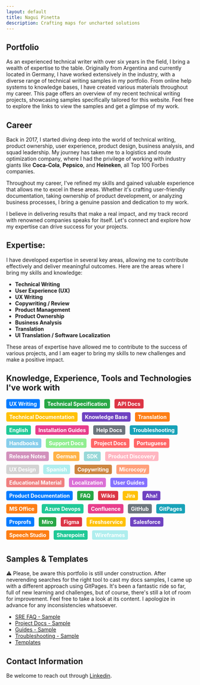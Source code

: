 ```yaml
---
layout: default
title: Nagui Pinetta
description: Crafting maps for uncharted solutions
---
```


## Portfolio
As an experienced technical writer with over six years in the field, I bring a wealth of expertise to the table. Originally from Argentina and currently located in Germany, I have worked extensively in the industry, with a diverse range of technical writing samples in my portfolio. From online help systems to knowledge bases, I have created various materials throughout my career. This page offers an overview of my recent technical writing projects, showcasing samples specifically tailored for this website. Feel free to explore the links to view the samples and get a glimpse of my work.

## Career
Back in 2017, I started diving deep into the world of technical writing, product ownership, user experience, product design, business analysis, and squad leadership. My journey has taken me to a logistics and route optimization company, where I had the privilege of working with industry giants like **Coca-Cola**, **Pepsico**, and **Heineken**, all Top 100 Forbes companies.<br>

Throughout my career, I've refined my skills and gained valuable experience that allows me to excel in these areas. Whether it's crafting user-friendly documentation, taking ownership of product development, or analyzing business processes, I bring a genuine passion and dedication to my work.<br>

I believe in delivering results that make a real impact, and my track record with renowned companies speaks for itself. Let's connect and explore how my expertise can drive success for your projects.<br>

## Expertise:

I have developed expertise in several key areas, allowing me to contribute effectively and deliver meaningful outcomes. Here are the areas where I bring my skills and knowledge:

- **Technical Writing** 
- **User Experience (UX)** 
- **UX Writing** 
- **Copywriting / Review** 
- **Product Management**
- **Product Ownership** 
- **Business Analysis**
- **Translation** 
- **UI Translation / Software Localization**

These areas of expertise have allowed me to contribute to the success of various projects, and I am eager to bring my skills to new challenges and make a positive impact.

## Knowledge, Experience, Tools and Technologies I've work with

<style>
.tag {
  display: inline-block;
  padding: 4px 8px;
  border-radius: 4px;
  color: #fff;
  font-size: 14px;
  font-weight: bold;
  margin-right: 8px;
  margin-bottom: 10px;
}

/* Add the background colors for each category */
.tag:nth-child(1) { background-color: #007bff; } /* UX Writing */
.tag:nth-child(2) { background-color: #28a745; } /* Technical Specification */
.tag:nth-child(3) { background-color: #dc3545; } /* API Docs */
.tag:nth-child(4) { background-color: #ffc107; } /* Technical Documentation */
.tag:nth-child(5) { background-color: #6f42c1; } /* Knowledge Base */
.tag:nth-child(6) { background-color: #fd7e14; } /* Translation */
.tag:nth-child(7) { background-color: #20c997; } /* English */
.tag:nth-child(8) { background-color: #e83e8c; } /* Installation Guides */
.tag:nth-child(9) { background-color: #6c757d; } /* Help Docs */
.tag:nth-child(10) { background-color: #17a2b8; } /* Troubleshooting */
.tag:nth-child(11) { background-color: #87ceeb; } /* Handbooks */
.tag:nth-child(12) { background-color: #90ee90; } /* Support Docs */
.tag:nth-child(13) { background-color: #ff6666; } /* Project Docs */
.tag:nth-child(14) { background-color: #ffff99; } /* Portuguese */
.tag:nth-child(15) { background-color: #d291bc; } /* Release Notes */
.tag:nth-child(16) { background-color: #ffb347; } /* German */
.tag:nth-child(17) { background-color: #98d8d8; } /* SDK */
.tag:nth-child(18) { background-color: #ffb6c1; } /* Product Discovery */
.tag:nth-child(19) { background-color: #d3d3d3; } /* UX Design */
.tag:nth-child(20) { background-color: #afeeee; } /* Spanish */
.tag:nth-child(21) { background-color: #cd853f; } /* Copywriting */
.tag:nth-child(22) { background-color: #ffa07a; } /* Microcopy */
.tag:nth-child(23) { background-color: #f08080; } /* Educational Material */
.tag:nth-child(24) { background-color: #da70d6; } /* Localization */
.tag:nth-child(25) { background-color: #8470ff; } /* User Guides */
.tag:nth-child(26) { background-color: #007bff; } /* Product Documentation */
.tag:nth-child(27) { background-color: #28a745; } /* FAQ */
.tag:nth-child(28) { background-color: #dc3545; } /* Wikis */
.tag:nth-child(29) { background-color: #ffc107; } /* Jira */
.tag:nth-child(30) { background-color: #6f42c1; } /* Aha! */
.tag:nth-child(31) { background-color: #fd7e14; } /* MS Office */
.tag:nth-child(32) { background-color: #20c997; } /* Azure Devops */
.tag:nth-child(33) { background-color: #e83e8c; } /* Confluence */
.tag:nth-child(34) { background-color: #6c757d; } /* GitHub */
.tag:nth-child(35) { background-color: #17a2b8; } /* GitPages */
.tag:nth-child(36) { background-color: #007bff; } /* Proprofs */
.tag:nth-child(37) { background-color: #28a745; } /* Miro */
.tag:nth-child(38) { background-color: #dc3545; } /* Figma */
.tag:nth-child(39) { background-color: #ffc107; } /* Freshservice */
.tag:nth-child(40) { background-color: #6f42c1; } /* Salesforce */
.tag:nth-child(41) { background-color: #fd7e14; } /* Speech Studio  */
.tag:nth-child(42) { background-color: #20c997; } /* Sharepoint */
.tag:nth-child(43) { background-color: #afeeee; } /* Wireframes */

</style>

<span class="tag" style="background-color: #007bff;">UX Writing</span>
<span class="tag" style="background-color: #28a745;">Technical Specification</span>
<span class="tag" style="background-color: #dc3545;">API Docs</span>
<span class="tag" style="background-color: #ffc107;">Technical Documentation</span>
<span class="tag" style="background-color: #6f42c1;">Knowledge Base</span>
<span class="tag" style="background-color: #fd7e14;">Translation</span>
<span class="tag" style="background-color: #20c997;">English</span>
<span class="tag" style="background-color: #e83e8c;">Installation Guides</span>
<span class="tag" style="background-color: #6c757d;">Help Docs</span>
<span class="tag" style="background-color: #17a2b8;">Troubleshooting</span>
<span class="tag" style="background-color: #87ceeb;">Handbooks</span>
<span class="tag" style="background-color: #90ee90;">Support Docs</span>
<span class="tag" style="background-color: #ff6666;">Project Docs</span>
<span class="tag" style="background-color: #ff6666;">Portuguese</span>
<span class="tag" style="background-color: #d291bc;">Release Notes</span>
<span class="tag" style="background-color: #ffb347;">German</span>
<span class="tag" style="background-color: #98d8d8;">SDK</span>
<span class="tag" style="background-color: #ffb6c1;">Product Discovery</span>
<span class="tag" style="background-color: #d3d3d3;">UX Design</span>
<span class="tag" style="background-color: #afeeee;">Spanish</span>
<span class="tag" style="background-color: #cd853f;">Copywriting</span>
<span class="tag" style="background-color: #ffa07a;">Microcopy</span>
<span class="tag" style="background-color: #f08080;">Educational Material</span>
<span class="tag" style="background-color: #da70d6;">Localization</span>
<span class="tag" style="background-color: #8470ff;">User Guides</span>
<span class="tag" style="background-color: #007bff;">Product Documentation</span>
<span class="tag" style="background-color: #28a745;">FAQ</span>
<span class="tag" style="background-color: #dc3545;">Wikis</span>
<span class="tag" style="background-color: #ffc107;">Jira</span>
<span class="tag" style="background-color: #6f42c1;">Aha!</span>
<span class="tag" style="background-color: #fd7e14;">MS Office</span>
<span class="tag" style="background-color: #20c997;">Azure Devops</span>
<span class="tag" style="background-color: #e83e8c;">Confluence</span>
<span class="tag" style="background-color: #6c757d;">GitHub</span>
<span class="tag" style="background-color: #17a2b8;">GitPages</span>
<span class="tag" style="background-color: #007bff;">Proprofs</span>
<span class="tag" style="background-color: #28a745;">Miro</span>
<span class="tag" style="background-color: #dc3545;">Figma</span>
<span class="tag" style="background-color: #ffc107;">Freshservice</span>
<span class="tag" style="background-color: #6f42c1;">Salesforce</span>
<span class="tag" style="background-color: #fd7e14;">Speech Studio</span>
<span class="tag" style="background-color: #20c997;"> Sharepoint </span>
<span class="tag" style="background-color: #afeeee;"> Wireframes </span>

## Samples & Templates

⚠️ Please, be aware this portfolio is still under construction. After neverending searches for the right tool to cast my docs samples, I came up with a different approach using GitPages. It's been a fantastic ride so far, full of new learning and challenges, but of course, there's still a lot of room for improvement. Feel free to take a look at its content. I apologize in advance for any inconsistencies whatsoever.

- [SRE FAQ - Sample](pages-field-sre-faq.md)
- [Project Docs - Sample](pages-docsample01deskproject.md)
- [Guides - Sample](pages-userguide-routers-teleport.md)
- [Troubleshooting - Sample](pages-field-technicians-troubleshooting.md)
- [Templates](pages-templates-templates-home.md)


## Contact Information
Be welcome to reach out through [Linkedin](https://www.linkedin.com/in/jonathan-demian-pinetta/).











